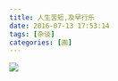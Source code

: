 ```yaml
---
title: 人生苦短,及早行乐
date: 2016-07-13 17:53:14
tags: [杂谈]
categories: [画]
---
```

<a data-fancybox="gallery" href="P025.jpg"><img src="P025.jpg"></a>
